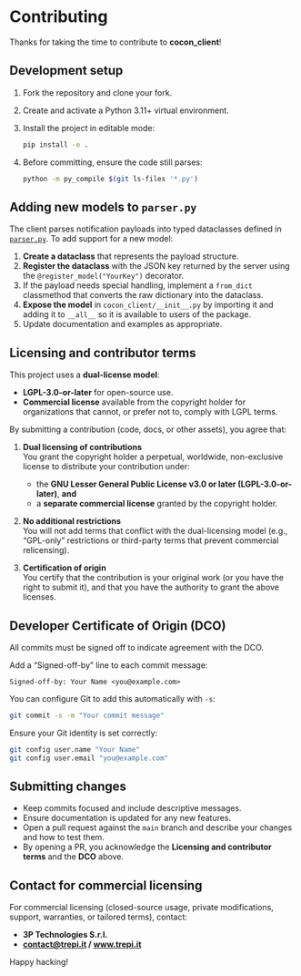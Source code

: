 # Contributing

Thanks for taking the time to contribute to **cocon_client**!

## Development setup

1. Fork the repository and clone your fork.
2. Create and activate a Python 3.11+ virtual environment.
3. Install the project in editable mode:

   ```bash
   pip install -e .
   ```

4. Before committing, ensure the code still parses:

   ```bash
   python -m py_compile $(git ls-files '*.py')
   ```

## Adding new models to `parser.py`

The client parses notification payloads into typed dataclasses defined in
[`parser.py`](./cocon_client/parser.py). To add support for a new model:

1. **Create a dataclass** that represents the payload structure.
2. **Register the dataclass** with the JSON key returned by the server using the
   `@register_model("YourKey")` decorator.
3. If the payload needs special handling, implement a `from_dict` classmethod
   that converts the raw dictionary into the dataclass.
4. **Expose the model** in `cocon_client/__init__.py` by importing it and
   adding it to `__all__` so it is available to users of the package.
5. Update documentation and examples as appropriate.

## Licensing and contributor terms

This project uses a **dual-license model**:

- **LGPL-3.0-or-later** for open-source use.
- **Commercial license** available from the copyright holder for organizations that cannot, or prefer not to, comply with LGPL terms.

By submitting a contribution (code, docs, or other assets), you agree that:

1. **Dual licensing of contributions**  
   You grant the copyright holder a perpetual, worldwide, non-exclusive license
   to distribute your contribution under:
   - the **GNU Lesser General Public License v3.0 or later (LGPL-3.0-or-later)**, **and**
   - a **separate commercial license** granted by the copyright holder.

2. **No additional restrictions**  
   You will not add terms that conflict with the dual-licensing model (e.g., “GPL-only” restrictions or third-party terms that prevent commercial relicensing).

3. **Certification of origin**  
   You certify that the contribution is your original work (or you have the right to submit it), and that you have the authority to grant the above licenses.

## Developer Certificate of Origin (DCO)

All commits must be signed off to indicate agreement with the DCO.

Add a “Signed-off-by” line to each commit message:

```
Signed-off-by: Your Name <you@example.com>
```

You can configure Git to add this automatically with `-s`:

```bash
git commit -s -m "Your commit message"
```

Ensure your Git identity is set correctly:

```bash
git config user.name "Your Name"
git config user.email "you@example.com"
```

## Submitting changes

- Keep commits focused and include descriptive messages.
- Ensure documentation is updated for any new features.
- Open a pull request against the `main` branch and describe your changes and how to test them.
- By opening a PR, you acknowledge the **Licensing and contributor terms** and the **DCO** above.

## Contact for commercial licensing

For commercial licensing (closed-source usage, private modifications, support, warranties, or tailored terms), contact:

- **3P Technologies S.r.l.**  
- **contact@trepi.it / www.trepi.it**

Happy hacking!
